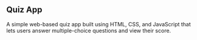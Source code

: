 ## Quiz App
A simple web-based quiz app built using HTML, CSS, and JavaScript that lets users answer multiple-choice questions and view their score.

